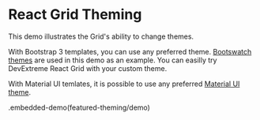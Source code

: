 # React Grid Theming

This demo illustrates the Grid&apos;s ability to change themes.

With Bootstrap 3 templates, you can use any preferred theme. [Bootswatch themes](https://bootswatch.com) are used in this demo as an example. You can easilly try DevExtreme React Grid with your custom theme.

With Material UI temlates, it is possible to use any preferred [Material UI theme](https://material-ui-1dab0.firebaseapp.com/customization/themes).

.embedded-demo(featured-theming/demo)
